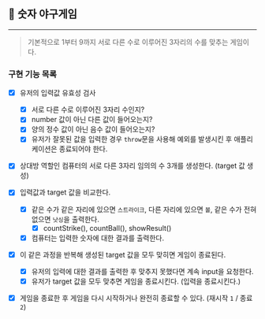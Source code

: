 ## 🚀 숫자 야구게임

---

> 기본적으로 1부터 9까지 서로 다른 수로 이루어진 3자리의 수를 맞추는 게임이다.

### 구현 기능 목록

- [x] 유저의 입력값 유효성 검사

  - [x] 서로 다른 수로 이루어진 3자리 수인지?
  - [x] number 값이 아닌 다른 값이 들어오는지?
  - [x] 양의 정수 값이 아닌 음수 값이 들어오는지?
  - [x] 유저가 잘못된 값을 입력한 경우 `throw`문을 사용해 예외를 발생시킨 후 애플리케이션은 종료되어야 한다.

- [x] 상대방 역할인 컴퓨터의 서로 다른 3자리 임의의 수 3개를 생성한다. (target 값 생성)
- [x] 입력값과 target 값을 비교한다.

  - [x] 같은 수가 같은 자리에 있으면 `스트라이크`, 다른 자리에 있으면 `볼`, 같은 수가 전혀 없으면 `낫싱`을 출력한다.
    - [x] countStrike(), countBall(), showResult()
  - [x] 컴퓨터는 입력한 숫자에 대한 결과를 출력한다.

- [x] 이 같은 과정을 반복해 생성된 target 값을 모두 맞히면 게임이 종료된다.
  - [x] 유저의 입력에 대한 결과를 출력한 후 맞추지 못했다면 계속 input을 요청한다.
  - [x] 유저가 target 값을 모두 맞추면 게임을 종료시킨다. (입력을 종료시킨다.)
- [x] 게임을 종료한 후 게임을 다시 시작하거나 완전히 종료할 수 있다. (재시작 `1` / 종료 `2`)
